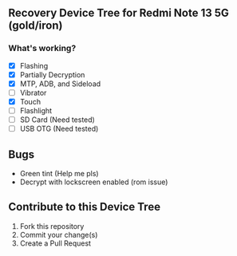 ## Recovery Device Tree for Redmi Note 13 5G (gold/iron)
### What's working?
- [X] Flashing
- [X] Partially Decryption
- [X] MTP, ADB, and Sideload
- [ ] Vibrator
- [X] Touch
- [ ] Flashlight
- [ ] SD Card (Need tested)
- [ ] USB OTG (Need tested)

## Bugs
- Green tint (Help me pls)
- Decrypt with lockscreen enabled (rom issue)

## Contribute to this Device Tree
1. Fork this repository
2. Commit your change(s)
3. Create a Pull Request
